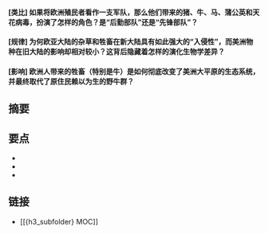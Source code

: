 #### [类比] 如果将欧洲殖民者看作一支军队，那么他们带来的猪、牛、马、蒲公英和天花病毒，扮演了怎样的角色？是“后勤部队”还是“先锋部队”？


#### [规律] 为何欧亚大陆的杂草和牲畜在新大陆具有如此强大的“入侵性”，而美洲物种在旧大陆的影响却相对较小？这背后隐藏着怎样的演化生物学差异？


#### [影响] 欧洲人带来的牲畜（特别是牛）是如何彻底改变了美洲大平原的生态系统，并最终取代了原住民赖以为生的野牛群？


## 摘要


## 要点

- 
- 
- 

## 链接

- [[{h3_subfolder} MOC]]
